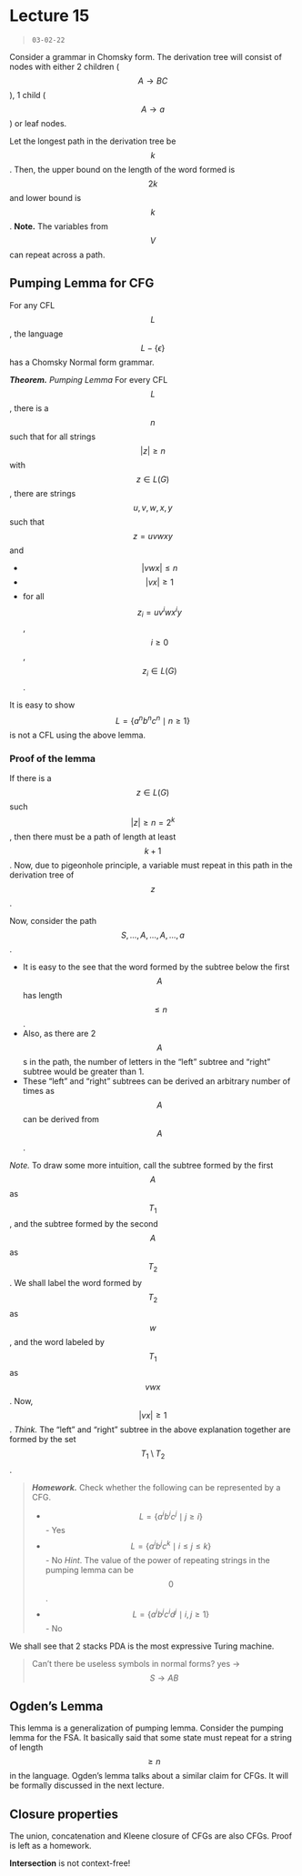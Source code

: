 # Lecture 15

> `03-02-22`

Consider a grammar in Chomsky form. The derivation tree will consist of nodes with either 2 children ($$A \to BC$$), 1 child ($$A \to a$$) or leaf nodes. 

Let the longest path in the derivation tree be $$k$$. Then, the upper bound on the length of the word formed is $$2k$$ and lower bound is $$k$$. **Note.** The variables from $$V$$ can repeat across a path.

## Pumping Lemma for CFG

For any CFL $$L$$, the language $$L - \{\epsilon \}$$ has a Chomsky Normal form grammar. 

***Theorem.*** *Pumping Lemma* For every CFL $$L$$, there is a $$n$$ such that for all strings $$\vert z \vert \geq n$$ with $$z \in L(G)$$, there are strings $$u, v, w, x, y$$ such that $$z = uvwxy$$ and

-  $$\vert vwx \vert \leq n$$
-  $$\vert vx \vert \geq 1$$
- for all $$z_i = u v^iwx^iy$$, $$i \geq 0$$, $$z_i \in L(G)$$.

It is easy to show $$L = \{a^nb^nc^n \mid n \geq 1\}$$ is not a CFL using the above lemma.

### Proof of the lemma

If there is a $$z \in L(G)$$ such $$\vert z \vert \geq n = 2^k$$, then there must be a path of length at least $$k + 1$$. Now, due to pigeonhole principle, a variable must repeat in this path in the derivation tree of $$z$$. 

Now, consider the path $$S, \dots, A, \dots, A, \dots, a$$. 

- It is easy to the see that the word formed by the subtree below the first $$A$$ has length $$\leq n$$.
- Also, as there are 2 $$A$$s in the path, the number of letters in the “left” subtree and “right” subtree would be greater than 1.
- These “left” and “right” subtrees can be derived an arbitrary number of times as $$A$$ can be derived from $$A$$.

*Note.* To draw some more intuition, call the subtree formed by the first $$A$$ as $$T_1$$, and the subtree formed by the second $$A$$ as $$T_2$$. We shall label the word formed by $$T_2$$ as $$w$$, and the word labeled by $$T_1$$ as $$vwx$$.  Now, $$\vert vx \vert \geq 1$$. *Think.* The “left” and “right” subtree in the above explanation together are formed by the set $$T_1 \setminus T_2$$.

> ***Homework.*** Check whether the following can be represented by a CFG.
>
> -  $$L = \{a^ib^ic^j \mid j \geq i\}$$ - Yes
> -  $$L = \{a^ib^jc^k \mid i \leq j \leq k\}$$ - No *Hint*. The value of the power of repeating strings in the pumping lemma can be $$0$$.
> -  $$L = \{a^ib^jc^id^j \mid i, j \geq 1\}$$ - No

We shall see that 2 stacks PDA is the most expressive Turing machine.

> Can’t there be useless symbols in normal forms? yes -> $$S \to AB$$

## Ogden’s Lemma

This lemma is a generalization of pumping lemma. Consider the pumping lemma for the FSA. It basically said that some state must repeat for a string of length $$\geq n$$ in the language. Ogden’s lemma talks about a similar claim for CFGs. It will be formally discussed in the next lecture.

## Closure properties

The union, concatenation and Kleene closure of CFGs are also CFGs. Proof is left as a homework.

**Intersection** is not context-free!